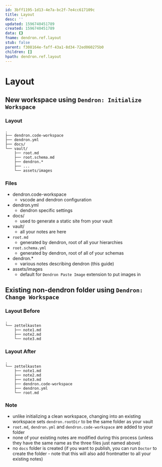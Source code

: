 ```yaml
---
id: 3bff1195-1d13-4e7a-bc2f-7e4cc617109c
title: Layout
desc: ''
updated: 1596740451789
created: 1596740451789
data: {}
fname: dendron.ref.layout
stub: false
parent: f308164e-faff-43a1-8d34-72ed060275b0
children: []
hpath: dendron.ref.layout
---
```


# Layout

## New workspace using `Dendron: Initialize Workspace`

### Layout
```
.
├── dendron.code-workspace
├── dendron.yml
├── docs/
└── vault/
    ├── root.md
    ├── root.schema.md
    ├── dendron.*
    ├── ...
    └── assets/images
```

### Files

- dendron.code-workspace
    -  vscode and dendron configuration
- dendron.yml 
    - dendron specific settings
- docs/ 
    - used to generate a static site from your vault
- vault/ 
    - all your notes are here
- `root.md `
    - generated by dendron, root of all your hierarchies
- `root.schema.yml`
    - generated by dendron, root of all of your schemas
- dendron.* 
    - various notes describing dendron (this guide)
- assets/images 
    - default for `Dendron Paste Image` extension to put images in

## Existing non-dendron folder using `Dendron: Change Workspace`

### Layout Before
```
.
└── zettelkasten
    ├── note1.md
    ├── note2.md
    └── note3.md
```

### Layout After
```
.
└── zettelkasten
    ├── note1.md
    ├── note2.md
    ├── note3.md
    ├── dendron.code-workspace
    ├── dendron.yml
    └── root.md
```

### Note
- unlike initializing a clean workspace, changing into an existing workspace sets `dendron.rootDir` to be the same folder as your vault
- `root.md`, `dendron.yml` and `dendron.code-workspace` are added to your folder
- none of your existing notes are modified during this process (unless they have the same name as the three files just named above)
- no `docs` folder is created (if you want to publish, you can run `Doctor` to create the folder - note that this will also add frontmatter to all your existing notes)
